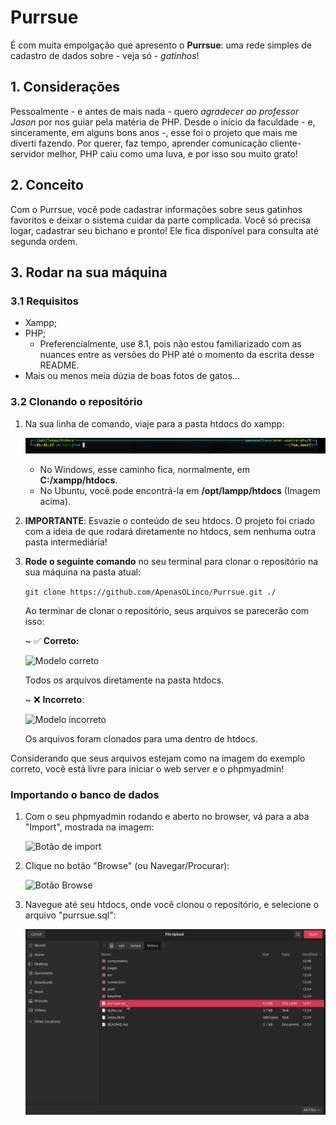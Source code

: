 # Purrsue

É com muita empolgação que apresento o **Purrsue**: uma rede simples de cadastro de dados sobre - veja só - _gatinhos_!

## 1. Considerações

Pessoalmente - e antes de mais nada - quero _agradecer ao professor Jason_ por nos guiar pela matéria de PHP. Desde o início da faculdade - e, sinceramente, em alguns bons anos -, esse foi o projeto que mais me diverti fazendo. Por querer, faz tempo, aprender comunicação cliente-servidor melhor, PHP caiu como uma luva, e por isso sou muito grato!

## 2. Conceito

Com o Purrsue, você pode cadastrar informações sobre seus gatinhos favoritos e deixar o sistema cuidar da parte complicada. Você só precisa logar, cadastrar seu bichano e pronto! Ele fica disponível para consulta até segunda ordem.

## 3. Rodar na sua máquina

### 3.1 Requisitos

- Xampp;
- PHP;
    - Preferencialmente, use 8.1, pois não estou familiarizado com as nuances entre as versões do PHP até o momento da escrita desse README.
- Mais ou menos meia dúzia de boas fotos de gatos...

### 3.2 Clonando o repositório

1. Na sua linha de comando, viaje para a pasta htdocs do xampp:

    ![Primeiro passo](/Readme/01%20-%20Pasta%20htdocs.png)

    - No Windows, esse caminho fica, normalmente, em **C:/xampp/htdocs**.
    - No Ubuntu, você pode encontrá-la em **/opt/lampp/htdocs** (Imagem acima).

2. **IMPORTANTE**: Esvazie o conteúdo de seu htdocs.
    O projeto foi criado com a ideia de que rodará diretamente no htdocs, sem nenhuma outra pasta intermediária!

3. **Rode o seguinte comando** no seu terminal para clonar o repositório na sua máquina na pasta atual:

    `git clone https://github.com/ApenasOLinco/Purrsue.git ./`

    Ao terminar de clonar o repositório, seus arquivos se parecerão com isso:

    ~ ✅ **Correto:**

    ![Modelo correto](/Readme/02%20-%20Modelo%20correto%20do%20repositório.png)
    
    Todos os arquivos diretamente na pasta htdocs.

    ~ ❌ **Incorreto**:

    ![Modelo incorreto](/Readme/03%20-%20Modelo%20incorreto%20do%20repositório.png)

    Os arquivos foram clonados para uma dentro de htdocs.

Considerando que seus arquivos estejam como na imagem do exemplo correto, você está livre para iniciar o web server e o phpmyadmin!

### Importando o banco de dados

1. Com o seu phpmyadmin rodando e aberto no browser, vá para a aba "Import", mostrada na imagem:

    ![Botão de import](/Readme/04%20-%20Botão%20de%20import.png)

2. Clique no botão "Browse" (ou Navegar/Procurar):

    ![Botão Browse](/Readme/05%20-%20Botão%20Browse.png)

3. Navegue até seu htdocs, onde você clonou o repositório, e selecione o arquivo "purrsue.sql":

    ![purrsue.sql](/Readme/06%20-%20purrsue.sql.png)